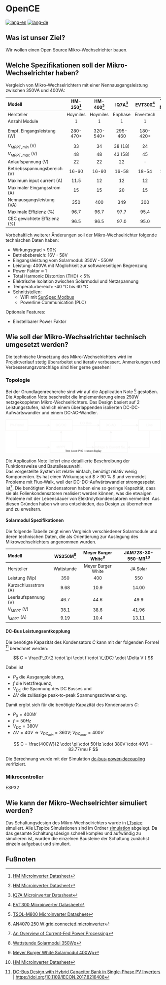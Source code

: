 # OpenCE

[![lang-en](https://img.shields.io/badge/lang-en-inactive?style=for-the-badge)](README.md)
[![lang-de](https://img.shields.io/badge/lang-de-informational?style=for-the-badge)](README.de.md)

## Was ist unser Ziel?

Wir wollen einen Open Source Mikro-Wechselrichter bauen.

## Welche Spezifikationen soll der Mikro-Wechselrichter haben?

Vergleich von Mikro-Wechselrichtern mit einer Nennausgangsleistung zwischen 350VA und 400VA:

| Modell                       | HM-350[^HM] | HM-400[^HM] | IQ7A[^IQ7A] |EVT300[^EVT300]|TSOL-M800[^TSOL] |
|:-----------------------------|:-----------:|:-----------:|:-----------:|:-------------:|:---------------:|
| Hersteller                   | Hoymiles    | Hoymiles    | Enphase     | Envertech     |    TSUN         |
| Anzahl Module                | 1           | 1           | 1           | 1             | 2               |
| Empf. Eingangsleistung (W)   | 280-470+    | 320-540+    | 295-460     | 180-420+      |2 $\cdot$ 280-440|
| $V_{MPPT,min}$ (V)           | 33          | 34          | 38 (18)     | 24            | 33              |
| $V_{MPPT,max}$ (V)           | 48          | 48          | 43 (58)     | 45            | 48              |
| Anlaufspannung (V)           | 22          | 22          | 22          | -             | -               |
| Betriebsspannungsbereich (V) | 16-60       | 16-60       | 16-58       | 18-54         | 16-60           |
| Maximum input current (A)    | 11.5        | 12          | 12          | 12            | 11.5            |
| Maximaler Eingangsstrom (A)  | 15          | 15          | 20          | 15            | 15              |
| Nennausgangsleistung (VA)    | 350         | 400         | 349         | 300           | 600             |
| Maximale Effizienz (%)       | 96.7        | 96.7        | 97.7        | 95.4          | 96.7            |
| CEC gewichtete Effizienz (%) | 96.5        | 96.5        | 97.0        | 95.0          | 96.5            |

Vorbehaltlich weiterer Änderungen soll der Mikro-Wechselrichter folgende technischen Daten haben:
- Wirkungsgrad > 90%
- Betriebsbereich: 16V - 58V
- Eingangsleistung vom Solarmodul: 350W - 550W
- Leistung: 400VA mit Möglichkeit zur softwareseitigen Begrenzung
- Power Faktor ≈ 1
- Total Harmonic Distortion (THD) < 5%
- Elektrische Isolation zwischen Solarmodul und Netzspannung
- Temperaturbereich: -40 °C bis 60 °C
- Schnittstellen:
  - WIFI mit [SunSpec Modbus](https://sunspec.org/sunspec-modbus-specifications/)
  - Powerline Communication (PLC)

Optionale Features:
- Einstellbarer Power Faktor

## Wie soll der Mikro-Wechselrichter technisch umgesetzt werden?

Die technische Umsetzung des Mikro-Wechselrichters wird im Projektverlauf stetig überarbeitet und iterativ verbessert. Anmerkungen und Verbesserungsvorschläge sind hier gerne gesehen!


### Topologie

Bei der Grundlagenrecherche sind wir auf die Application Note [^AN4070] gestoßen. Die Application Note beschreibt die Implementierung eines 250W netzgekoppleten Mikro-Wechselrichters. Das Design basiert auf 2 Leistungsstufen, nämlich einem überlappenden isolierten DC-DC-Aufwärtswandler und einem DC-AC-Wandler.

![Block Scheme](docs/block-scheme.drawio.svg)  

Die Application Note liefert eine detaillierte Beschreibung der Funktionsweise und Bauteileauswahl.  
Das vorgestellte System ist relativ einfach, benötigt relativ wenig Komponenten. Es hat einen Wirkungsgrad $ > 90 \% $ und vermeidet Probleme mit Flux-Walk, weil der DC-DC-Aufwärtswandler stromgespeist ist[^2]. Die benötigten Kondensatoren haben eine so geringe Kapazität, dass sie als Folienkondensatoren realisiert werden können, was die etwaigen Probleme mit der Lebensdauer von Elektrolytkondensatoren vermeidet.
Aus diesen Gründen haben wir uns entschieden, das Design zu übernehmen und zu erweitern.

#### Solarmodul Spezifikationen

Die folgende Tabelle zeigt einen Vergleich verschiedener Solarmodule und deren technischen Daten, die als Orientierung zur Auslegung des Mikrowechselrichters angenommen wurden.

| Modell                       | WS350M[^WS350M]| Meyer Burger White[^MB]| JAM72S-30-550-MR[^HM] |
|:-----------------------------|:--------------:|:----------------------:|:---------------------:|
| Hersteller                   | Wattstunde     | Meyer Burger White     | JA Solar              |
| Leistung (Wp)                | 350            | 400                    | 550                   |
| Kurzschlussstrom (A)         | 9.68           | 10.9                   | 14.00                 |
| Leerlaufspannung (V)         | 46.7           | 44.6                   | 49.9                  |
| $V_{MPPT}$ (V)               | 38.1           | 38.6                   | 41.96                 |
| $I_{MPPT}$ (A)               | 9.19           | 10.4                   | 13.11                 |


#### DC-Bus Leistungsentkopplung

Die benötigte Kapazität des Kondensators $C$ kann mit der folgenden Formel [^3] berechnet werden:

$$ C = \frac{P_0}{2 \cdot \pi \cdot f \cdot V_{DC} \cdot \Delta V } $$

Dabei ist 
- $P_0$ die Ausgangsleistung, 
- $f$ die Netzfrequenz, 
- $V_{DC}$ die Spannung des DC Busses und 
- $\Delta V$ die zulässige peak-to-peak Spannungsschwankung.

Damit ergibt sich für die benötigte Kapazität des Kondensators $C$:

- $P_0 = 400W$
- $f = 50Hz$
- $V_{DC} = 380V$
- $\Delta V = 40V \Rightarrow V_{DC_{min}} = 360V; V_{DC_{max}} = 400V$

$$ C = \frac{400W}{2 \cdot \pi \cdot 50Hz \cdot 380V \cdot 40V} = 83.77\mu F $$

Die Berechnung wurde mit der Simulation [dc-bus-power-decoupling](simulation/dc-bus-power-decoupling) verifiziert.

### Mikrocontroller

ESP32

## Wie kann der Mikro-Wechselrichter simuliert werden?

Das Schaltungsdesign des Mikro-Wechselrichters wurde in [LTspice](https://www.analog.com/en/design-center/design-tools-and-calculators/ltspice-simulator.html) simuliert. Alle LTspice Simulationen sind im Ordner [simulation](simulation) abgelegt.
Da das gesamte Schaltungsdesign schnell komplex und aufwändig zu simulieren ist, wurden die einzelnen Bausteine der Schaltung zunächst einzeln aufgebaut und simuliert.

## Fußnoten

[^HM]: [HM Microinverter Datasheet](https://www.hoymiles.com/wp-content/uploads/downloadupload/Datasheet_HM-300-350-400_AP_EN_V202206.pdf)

[^IQ7A]: [IQ7A Microinverter Datasheet](https://enphase.com/download/iq7a-microinverter-data-sheet)

[^EVT300]: [EVT300 Microinverter Datasheet](https://envertec.com/wp-content/uploads/2022/11/EVT300_Datasheet.pdf)

[^TSOL]: [TSOL-M800 Microinverter Datasheet](https://www.ecoheroes.shop/media/pdf/c9/f6/5b/Datenblatt_Mikrowechselrichter_TSUN_M800_EN.pdf)

[^AN4070]: [AN4070 250 W grid connected microinverter](https://www.st.com/resource/en/application_note/dm00050692-250-w-grid-connected-microinverter-stmicroelectronics.pdf)

[^WS350M]: [Wattstunde Solarmodul 350Wp](https://solarkontor.de/mediafiles/PDF/Solarmodule/Wattstunde/M-Reihe/Datenblatt%20M%20%20v0123.pdf)

[^MB]: [Meyer Burger White Solarmodul 400Wp](https://www.meyerburger.com/fileadmin/user_upload/PDFs/Produktdatenblaetter/DE/DS_Meyer_Burger_White_de.pdf)

[^JA]: [JA Solar Solarmodul 550Wp](https://www.jasolar.com/uploadfile/2022/1122/20221122050252648.pdf)

[^2]: [An Overview of Current-Fed Power Processing](https://magna-power.com/learn/white-paper/current-fed-power-processing)

[^3]: [DC-Bus Design with Hybrid Capacitor Bank in Single-Phase PV Inverters](https://intelligentpower.engr.uga.edu/wp-content/uploads/2019/10/deqiang2017Dc-bus.pdf) | https://doi.org/10.1109/IECON.2017.8216408

[^4]: [Evaluation of Electrolytic Capacitor Application in Enphase Microinverters](https://www4.enphase.com/sites/default/files/Electrolytic_Capacitor_Expert_Report.pdf)

[^5]: [Reliability Study of Electrolytic Capacitors in a Microinverter](https://www4.enphase.com/sites/default/files/EnphaseElectrolyticCapacitorLife.pdf)
